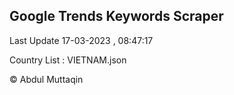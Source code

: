 

## Google Trends Keywords Scraper 
 
Last Update 17-03-2023 , 08:47:17

Country List :
VIETNAM.json



© Abdul Muttaqin 
